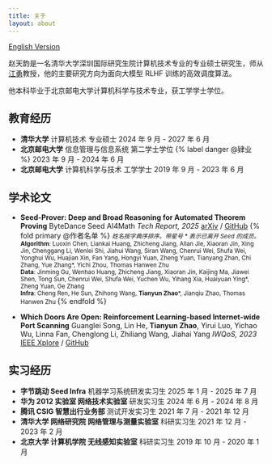 ```yaml
---
title: 关于
layout: about
---
```


[English Version](/about_en/)

赵天韵是一名清华大学深圳国际研究生院计算机技术专业的专业硕士研究生，师从[江勇](https://www.sigs.tsinghua.edu.cn/jy/main.htm)教授，他的主要研究方向为面向大模型 RLHF 训练的高效调度算法。

他本科毕业于北京邮电大学计算机科学与技术专业，获工学学士学位。

## 教育经历

- **清华大学** 计算机技术 专业硕士
  2024 年 9 月 - 2027 年 6 月
- **北京邮电大学** 信息管理与信息系统 第二学士学位 {% label danger @肄业 %}
  2023 年 9 月 - 2024 年 6 月
- **北京邮电大学** 计算机科学与技术 工学学士
  2019 年 9 月 - 2023 年 6 月

## 学术论文

- **Seed-Prover: Deep and Broad Reasoning for Automated Theorem Proving**
  ByteDance Seed AI4Math
  *Tech Report, 2025*
  [arXiv](https://arxiv.org/abs/2507.23726) / [GitHub](https://github.com/ByteDance-Seed/Seed-Prover)
  {% fold primary @作者名单 %}
    <small>
    <em>姓名按字典序排序。带星号 * 表示已离开 Seed 的成员。</em>
    <br>
    <b>Algorithm</b>: Luoxin Chen, Liankai Huang, Zhicheng Jiang, Allan Jie, Xiaoran Jin, Xing Jin, Chenggang Li, Wenlei Shi, Jiahui Wang, Siran Wang, Chenrui Wei, Shufa Wei, Yonghui Wu, Huajian Xin, Fan Yang, Hongyi Yuan, Zheng Yuan, Tianyang Zhan, Chi Zhang, Yue Zhang*, Yichi Zhou, Thomas Hanwen Zhu
    <br>
    <b>Data</b>: Jinming Gu, Wenhao Huang, Zhicheng Jiang, Xiaoran Jin, Kaijing Ma, Jiawei Shen, Tong Sun, Chenrui Wei, Shufa Wei, Yuchen Wu, Yihang Xia, Huaiyuan Ying*, Zheng Yuan, Ge Zhang
    <br>
    <b>Infra</b>: Cheng Ren, He Sun, Zhihong Wang, <strong>Tianyun Zhao</strong>*, Jianqiu Zhao, Thomas Hanwen Zhu
    </small>
  {% endfold %}

- **Which Doors Are Open: Reinforcement Learning-based Internet-wide Port Scanning**
  Guanglei Song, Lin He, **Tianyun Zhao**, Yirui Luo, Yichao Wu, Linna Fan, Chenglong Li, Zhiliang Wang, Jiahai Yang
  *IWQoS, 2023*
  [IEEE Xplore](https://ieeexplore.ieee.org/document/10188692) / [GitHub](https://github.com/zTonyZhao/pMap)

## 实习经历

- **字节跳动 Seed Infra** 机器学习系统研发实习生
  2025 年 1 月 - 2025 年 7 月
- **华为 2012 实验室 网络技术实验室** 研发实习生
  2024 年 6 月 - 2024 年 8 月
- **腾讯 CSIG 智慧出行业务部** 测试开发实习生
  2021 年 7 月 - 2021 年 12 月
- **清华大学 网络研究院 网络管理与测量实验室** 科研实习生
  2021 年 12 月 - 2023 年 2 月
- **北京大学 计算机学院 无线感知实验室** 科研实习生
  2019 年 10 月 - 2020 年 1 月